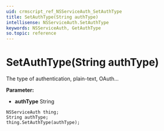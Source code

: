 ```yaml
---
uid: crmscript_ref_NSServiceAuth_SetAuthType
title: SetAuthType(String authType)
intellisense: NSServiceAuth.SetAuthType
keywords: NSServiceAuth, GetAuthType
so.topic: reference
---
```


# SetAuthType(String authType)

The type of authentication, plain-text, OAuth...

**Parameter:** 
 - **authType** String

```crmscript
NSServiceAuth thing;
String authType;
thing.SetAuthType(authType);
```

